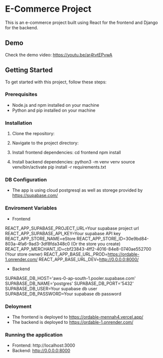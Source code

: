 # E-Commerce Project

This is an e-commerce project built using React for the frontend and Django for the backend.

## Demo

Check the demo video: https://youtu.be/ar4tvtEPvwA

## Getting Started

To get started with this project, follow these steps:

### Prerequisites

- Node.js and npm installed on your machine
- Python and pip installed on your machine

### Installation

1. Clone the repository:
2. Navigate to the project directory:
   
4. Install frontend dependencies:
  cd frontend
  npm install

5. Install backend dependencies:
  python3 -m venv venv
  source venv/bin/activate
  pip install -r requirements.txt

### DB Configuration

- The app is using cloud postgresql as well as storege provided by https://supabase.com/

### Enviroment Variables 

- Frontend
  
REACT_APP_SUPABASE_PROJECT_URL=Your supabase project url
REACT_APP_SUPABASE_API_KEY=Your supabase API key
REACT_APP_STORE_NAME=eStore
REACT_APP_STORE_ID=30e9bd84-803a-4fa6-9ad3-3df8fda348c0 (Or the store you create)
REACT_APP_MERCHANT_ID=cbf23843-4ff2-4016-84e8-0740ae552700 (Your store owner)
REACT_APP_BASE_URL_PROD=https://ordable-1.onrender.com/
REACT_APP_BASE_URL_DEV=http://0.0.0.0:8000/

- Backend
  
SUPABASE_DB_HOST='aws-0-ap-south-1.pooler.supabase.com'
SUPABASE_DB_NAME='postgres'
SUPABASE_DB_PORT='5432'
SUPABASE_DB_USER=Your supabase db user
SUPABASE_DB_PASSWORD=Your supabase db password

### Deloyment

- The frontend is deployed to https://ordable-mennah4.vercel.app/
- The backend is deployed to https://ordable-1.onrender.com/

### Running the application

 - Frontend: http://localhost:3000
 - Backend:  http://0.0.0.0:8000

